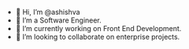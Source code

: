 - 👋 Hi, I’m @ashishva
- 👀 I’m a Software Engineer.
- 🌱 I’m currently working on Front End Development.
- 💞️ I’m looking to collaborate on enterprise projects.  

<!---
ashishva/ashishva is a ✨ special ✨ repository because its `README.md` (this file) appears on your GitHub profile.
You can click the Preview link to take a look at your changes.
--->
